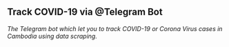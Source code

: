 ## Track COVID-19 via @Telegram Bot

*The Telegram bot which let you to track COVID-19 or Corona Virus cases in Cambodia using data scraping.*


